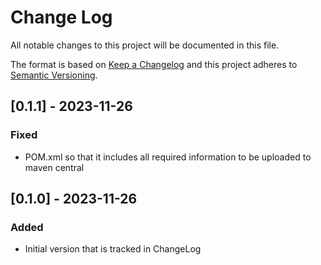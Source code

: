 # Change Log
All notable changes to this project will be documented in this file.

The format is based on [Keep a Changelog](http://keepachangelog.com/)
and this project adheres to [Semantic Versioning](http://semver.org/).

## \[0.1.1] - 2023-11-26

### Fixed
- POM.xml so that it includes all required information to be uploaded to maven central 

## \[0.1.0] - 2023-11-26

### Added
- Initial version that is tracked in ChangeLog